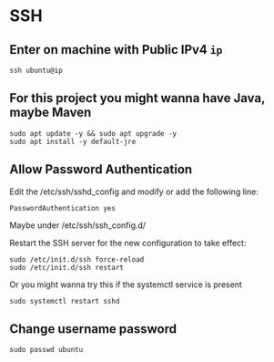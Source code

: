 # SSH 

## Enter on machine with Public IPv4 `ip`

    ssh ubuntu@ip

## For this project you might wanna have Java, maybe Maven

    sudo apt update -y && sudo apt upgrade -y
    sudo apt install -y default-jre


## Allow Password Authentication

Edit the /etc/ssh/sshd_config and modify or add the following line:

    PasswordAuthentication yes


Maybe under /etc/ssh/ssh_config.d/


Restart the SSH server for the new configuration to take effect:

    sudo /etc/init.d/ssh force-reload
    sudo /etc/init.d/ssh restart

Or you might wanna try this if the systemctl service is present

    sudo systemctl restart sshd

## Change username password

    sudo passwd ubuntu

